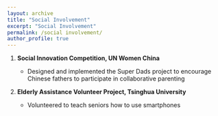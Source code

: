 ```yaml
---
layout: archive
title: "Social Involvement"
excerpt: "Social Involvement"
permalink: /social involvement/
author_profile: true
---
```


1. **Social Innovation Competition, UN Women China**  
   - Designed and implemented the Super Dads project to encourage Chinese fathers to participate in collaborative parenting

2. **Elderly Assistance Volunteer Project, Tsinghua University**  
   - Volunteered to teach seniors how to use smartphones  

